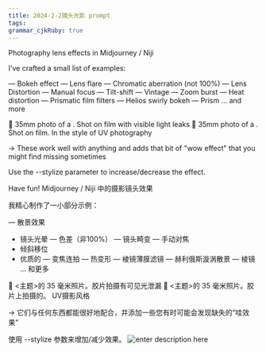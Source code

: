 ```yaml
---
title: 2024-2-2镜头光影 prompt 
tags: 
grammar_cjkRuby: true
---
```



Photography lens effects in Midjourney / Niji

I've crafted a small list of examples:

— Bokeh effect
— Lens flare
— Chromatic aberration (not 100%)
— Lens Distortion
— Manual focus
— Tilt-shift
— Vintage
— Zoom burst
— Heat distortion
— Prismatic film filters
— Helios swirly bokeh
— Prism
... and more

💬 35mm photo of a <subject>. Shot on film with visible light leaks
💬 35mm photo of a <subject>. Shot on film. In the style of UV photography

→ These work well with anything and adds that bit of "wow effect" that you might find missing sometimes

Use the --stylize parameter to increase/decrease the effect.

Have fun!
Midjourney / Niji 中的摄影镜头效果

我精心制作了一小部分示例：

— 散景效果
- 镜头光晕
— 色差（非100%）
— 镜头畸变
— 手动对焦
- 倾斜移位
- 优质的
— 变焦连拍
— 热变形
— 棱镜薄膜滤镜
— 赫利俄斯漩涡散景
— 棱镜
... 和更多

 💬 <主题>的 35 毫米照片。胶片拍摄有可见光泄漏
 💬 <主题>的 35 毫米照片。胶片上拍摄的。 UV摄影风格

→ 它们与任何东西都能很好地配合，并添加一些您有时可能会发现缺失的“哇效果”

使用 --stylize 参数来增加/减少效果。
![enter description here](https://i.imgur.com/WxpbcMh.jpg)